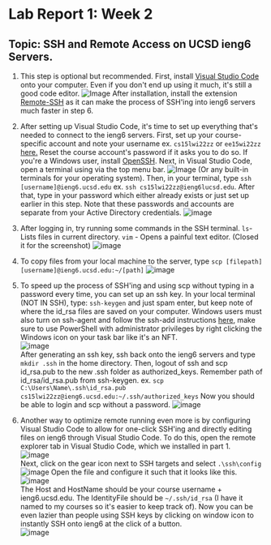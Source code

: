# Lab Report 1: Week 2
## Topic: SSH and Remote Access on UCSD ieng6 Servers. 

1. This step is optional but recommended. First, install [Visual Studio Code](https://code.visualstudio.com/) onto your computer. Even if you don't end up using it much, it's still a good code editor. 
![Image](./assets-old/vscode.png)
After installation, install the extension [Remote-SSH](https://marketplace.visualstudio.com/items?itemName=ms-vscode-remote.remote-ssh) as it can make the process of SSH'ing into ieng6 servers much faster in step 6. 
2. After setting up Visual Studio Code, it's time to set up everything that's needed to connect to the ieng6 servers. First, set up your course-specific account and note your username ex. `cs15lwi22zz` or `ee15wi22zz` [here.](https://sdacs.ucsd.edu/~icc/index.php) Reset the course account's password if it asks you to do so. If you're a Windows user, install [OpenSSH](https://docs.microsoft.com/en-us/windows-server/administration/openssh/openssh_install_firstuse). Next, in Visual Studio Code, open a terminal using via the top menu bar. ![Image](./assets-old/newterminal.png) (Or any built-in terminals for your operating system).
Then, in your terminal, type `ssh [username]@ieng6.ucsd.edu` ex. `ssh cs15lwi22zz@ieng6lucsd.edu`. After that, type in your password which either already exists or just set up earlier in this step. Note that these passwords and accounts are separate from your Active Directory credentials. 
![image](./assets-old/login.png)
3. After logging in, try running some commands in the SSH terminal. 
`ls`- Lists files in current directory. 
`vim` - Opens a painful text editor. (Closed it for the screenshot)
![image](./assets-old/terminalsc.png)

4. To copy files from your local machine to the server, type `scp [filepath] [username]@ieng6.ucsd.edu:~/[path]`
![image](./assets-old/scp.png)
5. To speed up the process of SSH'ing and using scp without typing in a password every time, you can set up an ssh key. In your local terminal (NOT IN SSH), type: `ssh-keygen` and just spam enter, but keep note of where the id_rsa files are saved on your computer. Windows users must also turn on ssh-agent and follow the ssh-add instructions [here](https://docs.microsoft.com/en-us/windows-server/administration/openssh/openssh_keymanagement#user-key-generation), make sure to use PowerShell with administrator privileges by right clicking the Windows icon on your task bar like it's an NFT. <br>![image](./assets-old/powershell.png)<br>
After generating an ssh key, ssh back onto the ieng6 servers and type `mkdir .ssh` in the home directory. Then, logout of ssh and scp id_rsa.pub to the new .ssh folder as authorized_keys. Remember path of id_rsa/id_rsa.pub from ssh-keygen.
ex. `scp C:\Users\Name\.ssh\id_rsa.pub cs15lwi22zz@ieng6.ucsd.edu:~/.ssh/authorized_keys`
Now you should be able to login and scp without a password.
![image](./assets-old/sshkey.png)
6. Another way to optimize remote running even more is by configuring Visual Studio Code to allow for one-click SSH'ing and directly editing files on ieng6 through Visual Studio Code. To do this, open the remote explorer tab in Visual Studio Code, which we installed in part 1. <br>
![image](./assets-old/remote.png)<br>
Next, click on the gear icon next to SSH targets and select `.\ssh\config`
![image](./assets-old/sshtargets.png)
Open the file and configure it such that it looks like this. ![image](./assets-old/sshconfig.png) <br>
The Host and HostName should be your course username + ieng6.ucsd.edu. The IdentityFile should be `~/.ssh/id_rsa` (I have it named to my courses so it's easier to keep track of). Now you can be even lazier than people using SSH keys by clicking on window icon to instantly SSH onto ieng6 at the click of a button.<br>
![image](./assets-old/oneclick.png)
